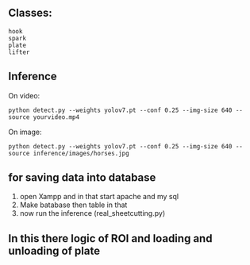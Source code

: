 ## Classes:
``` shell
hook
spark
plate
lifter

```
## Inference

On video:
``` shell
python detect.py --weights yolov7.pt --conf 0.25 --img-size 640 --source yourvideo.mp4
```

On image:
``` shell
python detect.py --weights yolov7.pt --conf 0.25 --img-size 640 --source inference/images/horses.jpg
```

## for saving data into database

1. open Xampp and in that start apache and my sql
2. Make batabase then table in that
4. now run the inference (real_sheetcutting.py)


## In this there logic of ROI and loading and unloading of plate 
